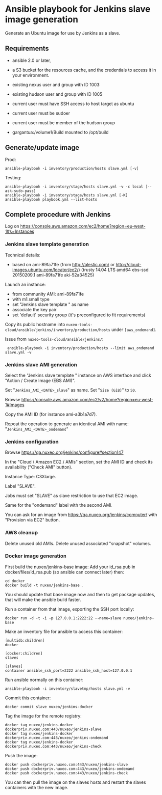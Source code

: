 # Ansible playbook for Jenkins slave image generation

Generate an Ubuntu image for use by Jenkins as a slave.

## Requirements

 - ansible 2.0 or later,
 - a S3 bucket for the resources cache, and the credentials to access it in your environment.

 - existing nexus user and group with ID 1003
 - existing hudson user and group with ID 1005
 - current user must have SSH access to host target as ubuntu
 - current user must be sudoer
 - current user must be member of the hudson group
 - gargantua:/volume1/Build mounted to /opt/build

## Generate/update image

Prod:

    ansible-playbook -i inventory/production/hosts slave.yml [-v]

Testing:

    ansible-playbook -i inventory/stage/hosts slave.yml -v -c local [--ask-sudo-pass]
    ansible-playbook -i inventory/stage/hosts slave.yml [-K]
    ansible-playbook playbook.yml --list-hosts

## Complete procedure with Jenkins

Log on https://console.aws.amazon.com/ec2/home?region=eu-west-1#s=Instances

### Jenkins slave template generation

Technical details:

 - based on ami-89fa71fe (from http://alestic.com/ or http://cloud-images.ubuntu.com/locator/ec2/)
(trusty 14.04 LTS amd64 ebs-ssd 20150209.1 ami-89fa71fe aki-52a34525)

Launch an instance:

 - from community AMI: ami-89fa71fe
 - with m1.small type
 - set "Jenkins slave template <DATE>" as name
 - associate the key pair
 - set 'default' security group (it's preconfigured to fit requirements)

Copy its public hostname into `nuxeo-tools-cloud/ansible/jenkins/inventory/production/hosts` under `[aws_ondemand]`.

Issue from `nuxeo-tools-cloud/ansible/jenkins/`:

     ansible-playbook -i inventory/production/hosts --limit aws_ondemand slave.yml -v

### Jenkins slave AMI generation

Select the "Jenkins slave template <DATE>" instance on AWS interface and click "Action / Create Image (EBS AMI)".

Set "`Jenkins_AMI_<DATE>_slave`" as name.
Set "`Size (GiB)`" to `50`.

Browse https://console.aws.amazon.com/ec2/v2/home?region=eu-west-1#Images

Copy the AMI ID (for instance ami-a3b1a7d7).

Repeat the operation to generate an identical AMI with name: "`Jenkins_AMI_<DATE>_ondemand`"

### Jenkins configuration

Browse https://qa.nuxeo.org/jenkins/configure#section147

In the "Cloud / Amazon EC2 / AMIs" section, set the AMI ID and check its availability ("Check AMI" button).

Instance Type: C3Xlarge.

Label "SLAVE".

Jobs must set "SLAVE" as slave restriction to use that EC2 image.

Same for the "ondemand" label with the second AMI.

You can ask for an image from https://qa.nuxeo.org/jenkins/computer/ with "Provision via EC2" button.

### AWS cleanup

Delete unused old AMIs. Delete unused associated "snapshot" volumes.

### Docker image generation

First build the nuxeo/jenkins-base image:
Add your id\_rsa.pub in docker/files/id\_rsa.pub (so ansible can connect later) then:

    cd docker
    docker build -t nuxeo/jenkins-base .

You should update that base image now and then to get package updates, that will make the ansible build faster.


Run a container from that image, exporting the SSH port locally:

    docker run -d -t -i -p 127.0.0.1:2222:22 --name=slave nuxeo/jenkins-base

Make an inventory file for ansible to access this container:

    [multidb:children]
    docker

    [docker:children]
    slaves

    [slaves]
    container ansible_ssh_port=2222 ansible_ssh_host=127.0.0.1

Run ansible normally on this container:

    ansible-playbook -i inventory/slavetmp/hosts slave.yml -v

Commit this container:

    docker commit slave nuxeo/jenkins-docker

Tag the image for the remote registry:

    docker tag nuxeo/jenkins-docker dockerpriv.nuxeo.com:443/nuxeo/jenkins-slave
    docker tag nuxeo/jenkins-docker dockerpriv.nuxeo.com:443/nuxeo/jenkins-ondemand
    docker tag nuxeo/jenkins-docker dockerpriv.nuxeo.com:443/nuxeo/jenkins-check

Push the image:

    docker push dockerpriv.nuxeo.com:443/nuxeo/jenkins-slave
    docker push dockerpriv.nuxeo.com:443/nuxeo/jenkins-ondemand
    docker push dockerpriv.nuxeo.com:443/nuxeo/jenkins-check

You can then pull the image on the slaves hosts and restart the slaves containers with the new image.

